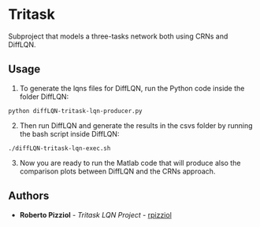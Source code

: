 # Tritask

Subproject that models a three-tasks network both using CRNs and DiffLQN.


## Usage
1. To generate the lqns files for DiffLQN, run the Python code inside the folder DiffLQN:
```
python diffLQN-tritask-lqn-producer.py
```

2. Then run DiffLQN and generate the results in the csvs folder by running the bash script inside DiffLQN:
```
./diffLQN-tritask-lqn-exec.sh
```

3. Now you are ready to run the Matlab code that will produce also the comparison plots between DiffLQN and the CRNs approach.

## Authors

* **Roberto Pizziol** - *Tritask LQN Project* - [rpizziol](https://github.com/rpizziol/)


